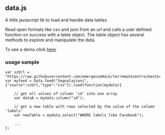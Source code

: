 ## data.js

A little javascript lib to load and handle data tables

Read open formats like csv and json from an url and calls a user defined function on success with a table object.
The table object has several methods to explore and manipulate the data.

To see a demo click [here](https://gjrichter.github.io/data.js/demo/html/) .

### usage sample

```
var szUrl = "https://raw.githubusercontent.com/emergenzeHack/terremotocentro/master/data/issues.csv";
var myfeed = Data.feed("Segnalazioni",{"source":szUrl,"type":"csv"}).load(function(mydata){

    // get all values of column 'id' into one array
    var dataA = mydata.column("id"); 
    
    // get a new table with rows selected by the value of the column 'labels'
    var newTable = mydata.select("WHERE labels like Facebook"); 
    
    ...   
};
```


